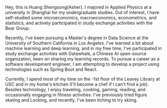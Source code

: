 Hey, this is Huang Shengsong(Asher). I majored in Applied Physics at a university in Shanghai for my undergraduate studies. Out of interest, I have self-studied some microeconomics, macroeconomics, econometrics, and statistics, and actively participated in study exchange activities with the Bear Group.

Recently, I've been pursuing a Master's degree in Data Science at the University of Southern California in Los Angeles. I've learned a bit about machine learning and deep learning, and in my free time, I've participated in study exchange activities with Datawhale, a Chinese AI open-source organization, keen on sharing my learning records. To pursue a career as a software development engineer, I am attempting to develop a project using technologies such as Spring Boot and React.

Currently, I spend most of my time on the -1st floor of the Leavey Library at USC and in my home's kitchen (I'll become a chef if I can't find a job). Besides technology, I enjoy traveling, cooking, gaming, reading, and occasionally engaging in fitness activities. I've previously tried figure skating and Locking, and recently, I've been itching to try skiing.

[//]: # (##### Appearence)

[//]: # (- [React Labs: What We've Been Working On – June 2022][12] · React Blog · 2022)

[//]: # ([1]: //huangxuan.me/2015/07/09/js-module-7day/)
